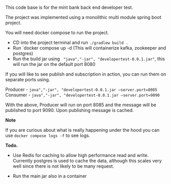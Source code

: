 This code base is for the mint bank back end developer test.   

The project was implemented using a monolithic multi module spring boot project.

You will need docker compose to run the project.

-  CD into the project terminal and run `./gradlew build .` 
-  Run `docker compose up -d (This will containerize  kafka, zookeeper and postgres)
-  Run the build jar using ` "java","-jar", "developertest-0.0.1.jar"`, 
this will run the jar on the default port 8080

If you will like to see publish and subscription  in action, you can run them on separate ports using.

Producer - `java","-jar", "developertest-0.0.1.jar –server.port=8085`
Consumer - `java","-jar", "developertest-0.0.1.jar –server.port=9090`

With the above, Producer will run on port 8085 and the message will be published to port 9090.
Upon publishing message is cached.  

**Note**

If you are curious about what is really happening under the hood you can use `docker compose logs -f` to see logs.


**Todo.**

- Use Redis for caching to allow high performance read and write. 
Currently postgres is used to cache the data, although this scales very well since there is not likely to be many request.

- Run the main jar also in a container 


